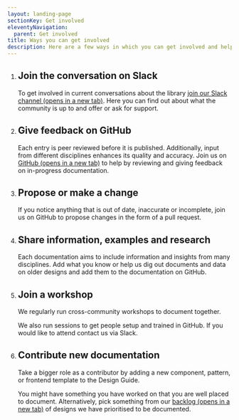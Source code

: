 ```yaml
---
layout: landing-page
sectionKey: Get involved
eleventyNavigation:
  parent: Get involved
title: Ways you can get involved
description: Here are a few ways in which you can get involved and help us grow the GOV.UK Design Guide.
---
```

<ol class="govuk-list govuk-list--number govuk-heading-m">
  <li class="govuk-!-margin-bottom-6">
    <h2 class="govuk-heading-m govuk-!-margin-bottom-1">Join the conversation on Slack</h2>
    <p class="govuk-body">To get involved in current conversations about the library <a class="govuk-link" href="https://join.slack.com/share/enQtNzc0ODgwMDM4ODcyMC04YjhkN2U2OTdkMmVlMjdkNTI5ZmYxOGE4Y2QwNGI4ZmFjZWU4ZGQzNTEzNzk4MGQ2YjY2YzU5NDcxMDc3YmM5" rel="noopener noreferrer" target="_blank">join our Slack channel (opens in a new tab)</a>. Here you can find out about what the community is up to and offer or ask for support.</p>
  </li>
  <li class="govuk-!-margin-bottom-6">
    <h2 class="govuk-heading-m govuk-!-margin-bottom-1">Give feedback on GitHub</h2>
    <p class="govuk-body">Each entry is peer reviewed before it is published. Additionally, input from different disciplines enhances its quality and accuracy. Join us on <a class="govuk-link" href="https://github.com/nnagewad/DesignLibrary" rel="noopener noreferrer" target="_blank">GitHub (opens in a new tab)</a> to help by reviewing and giving feedback on in-progress documentation.</p>
  </li>
  <li class="govuk-!-margin-bottom-6">
    <h2 class="govuk-heading-m govuk-!-margin-bottom-1">Propose or make a change</h2>
    <p class="govuk-body">If you notice anything that is out of date, inaccurate or incomplete, join us on GitHub to propose changes in the form of a pull request.</p>
  </li>
  <li class="govuk-!-margin-bottom-6">
    <h2 class="govuk-heading-m govuk-!-margin-bottom-1">Share information, examples and research</h2>
    <p class="govuk-body">Each documentation aims to include information and insights from many disciplines. Add what you know or help us dig out documents and data on older designs and add them to the documentation on GitHub.</p>
  </li>
  <li class="govuk-!-margin-bottom-6">
    <h2 class="govuk-heading-m govuk-!-margin-bottom-1">Join a workshop</h2>
    <p class="govuk-body">We regularly run cross-community workshops to document together.</p>
    <p class="govuk-body">We also run sessions to get people setup and trained in GitHub. If you would like to attend contact us via Slack.</p>
  </li>
  <li class="govuk-!-margin-bottom-6">
    <h2 class="govuk-heading-m govuk-!-margin-bottom-1">Contribute new documentation </h2>
    <p class="govuk-body">Take a bigger role as a contributor by adding a new component, pattern, or frontend template to the Design Guide.</p>
    <p class="govuk-body">You might have something you have worked on that you are well placed to document. Alternatively, pick something from our <a class="govuk-link" href="https://trello.com/invite/b/66c32aba108fc7e90e7b4d27/ATTIf9cb80c70723c20e7297e873bd09db260C186DF6/govuk-design-library-governance" rel="noopener noreferrer" target="_blank">backlog (opens in a new tab)</a> of designs we have prioritised to be documented.</p>
  </li>
</ol>